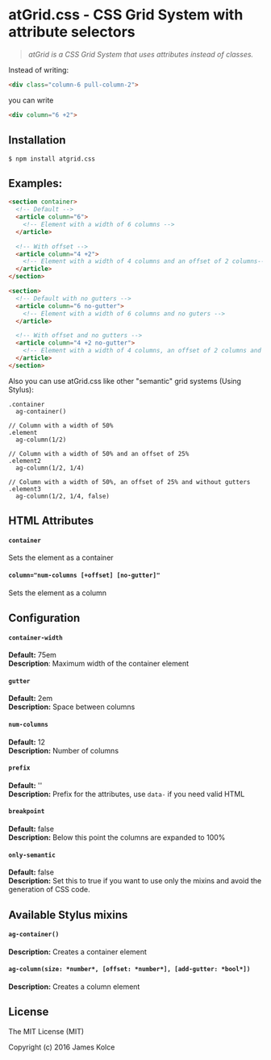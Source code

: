 # atGrid.css - CSS Grid System with attribute selectors

> *atGrid is a CSS Grid System that uses attributes instead of classes.*

Instead of writing:
```HTML 
<div class="column-6 pull-column-2">
``` 
you can write 
```HTML
<div column="6 +2">
```

## Installation

```
$ npm install atgrid.css
```

## Examples:
```HTML
<section container>
  <!-- Default -->
  <article column="6">
    <!-- Element with a width of 6 columns -->
  </article>

  <!-- With offset -->
  <article column="4 +2">
    <!-- Element with a width of 4 columns and an offset of 2 columns-->
  </article>
</section>

<section>
  <!-- Default with no gutters -->
  <article column="6 no-gutter">
    <!-- Element with a width of 6 columns and no guters -->
  </article>

  <!-- With offset and no gutters -->
  <article column="4 +2 no-gutter">
    <!-- Element with a width of 4 columns, an offset of 2 columns and no gutter-->
  </article>
</section>
```


Also you can use atGrid.css like other "semantic" grid systems (Using Stylus):

```Stylus
.container
  ag-container()

// Column with a width of 50%
.element
  ag-column(1/2)
  
// Column with a width of 50% and an offset of 25%
.element2
  ag-column(1/2, 1/4)
  
// Column with a width of 50%, an offset of 25% and without gutters
.element3
  ag-column(1/2, 1/4, false)
```


## HTML Attributes

#### `container`
Sets the element as a container

#### `column="num-columns [+offset] [no-gutter]"`
Sets the element as a column

## Configuration

#### `container-width`
**Default:** 75em <br>
**Description**: Maximum width of the container element

#### `gutter`
**Default:** 2em <br>
**Description:** Space between columns

#### `num-columns`
**Default:** 12 <br>
**Description:** Number of columns

#### `prefix`
**Default:** '' <br>
**Description:** Prefix for the attributes, use `data-` if you need valid HTML

#### `breakpoint`
**Default:** false <br>
**Description:** Below this point the columns are expanded to 100%

#### `only-semantic`
**Default:** false <br>
**Description:** Set this to true if you want to use only the mixins and avoid the generation of CSS code.

## Available Stylus mixins

#### `ag-container()`
**Description:** Creates a container element

#### `ag-column(size: *number*, [offset: *number*], [add-gutter: *bool*])`
**Description:** Creates a column element


## License

The MIT License (MIT)

Copyright (c) 2016 James Kolce
